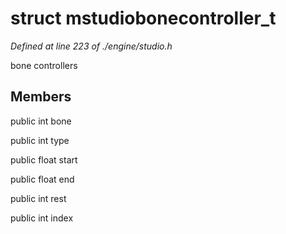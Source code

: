 # struct mstudiobonecontroller_t

*Defined at line 223 of ./engine/studio.h*

 bone controllers



## Members

public int bone

public int type

public float start

public float end

public int rest

public int index



